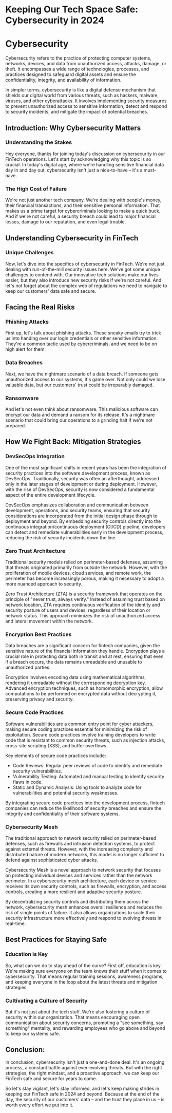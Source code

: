 # Keeping Our Tech Space Safe: Cybersecurity in 2024

# Cybersecurity

Cybersecurity refers to the practice of protecting computer systems, networks, devices, and data from unauthorized access, attacks, damage, or theft. It encompasses a wide range of technologies, processes, and practices designed to safeguard digital assets and ensure the confidentiality, integrity, and availability of information.

In simpler terms, cybersecurity is like a digital defense mechanism that shields our digital world from various threats, such as hackers, malware, viruses, and other cyberattacks. It involves implementing security measures to prevent unauthorized access to sensitive information, detect and respond to security incidents, and mitigate the impact of potential breaches.

## Introduction: Why Cybersecurity Matters

### Understanding the Stakes

Hey everyone, thanks for joining today's discussion on cybersecurity in our FinTech operations. Let's start by acknowledging why this topic is so crucial. In today's digital age, where we're handling sensitive financial data day in and day out, cybersecurity isn't just a nice-to-have – it's a must-have.

### The High Cost of Failure

We're not just another tech company. We're dealing with people's money, their financial transactions, and their sensitive personal information. That makes us a prime target for cybercriminals looking to make a quick buck. And if we're not careful, a security breach could lead to major financial losses, damage to our reputation, and even legal trouble.

## Understanding Cybersecurity in FinTech

### Unique Challenges

Now, let's dive into the specifics of cybersecurity in FinTech. We're not just dealing with run-of-the-mill security issues here. We've got some unique challenges to contend with. Our innovative tech solutions make our lives easier, but they also introduce new security risks if we're not careful. And let's not forget about the complex web of regulations we need to navigate to keep our customers' data safe and secure.

## Facing the Real Risks

### Phishing Attacks

First up, let's talk about phishing attacks. These sneaky emails try to trick us into handing over our login credentials or other sensitive information. They're a common tactic used by cybercriminals, and we need to be on high alert for them.

### Data Breaches

Next, we have the nightmare scenario of a data breach. If someone gets unauthorized access to our systems, it's game over. Not only could we lose valuable data, but our customers' trust could be irreparably damaged.

### Ransomware

And let's not even think about ransomware. This malicious software can encrypt our data and demand a ransom for its release. It's a nightmare scenario that could bring our operations to a grinding halt if we're not prepared.

## How We Fight Back: Mitigation Strategies

### DevSecOps Integration

One of the most significant shifts in recent years has been the integration of security practices into the software development process, known as DevSecOps. Traditionally, security was often an afterthought, addressed only in the later stages of development or during deployment. However, with the rise of DevSecOps, security is now considered a fundamental aspect of the entire development lifecycle.

DevSecOps emphasizes collaboration and communication between development, operations, and security teams, ensuring that security considerations are incorporated from the initial design phase through to deployment and beyond. By embedding security controls directly into the continuous integration/continuous deployment (CI/CD) pipeline, developers can detect and remediate vulnerabilities early in the development process, reducing the risk of security incidents down the line.

### Zero Trust Architecture

Traditional security models relied on perimeter-based defenses, assuming that threats originated primarily from outside the network. However, with the proliferation of mobile devices, cloud services, and remote work, the perimeter has become increasingly porous, making it necessary to adopt a more nuanced approach to security.

Zero Trust Architecture (ZTA) is a security framework that operates on the principle of "never trust, always verify." Instead of assuming trust based on network location, ZTA requires continuous verification of the identity and security posture of users and devices, regardless of their location or network status. This approach minimizes the risk of unauthorized access and lateral movement within the network.

### Encryption Best Practices

Data breaches are a significant concern for fintech companies, given the sensitive nature of the financial information they handle. Encryption plays a crucial role in protecting data both in transit and at rest, ensuring that even if a breach occurs, the data remains unreadable and unusable to unauthorized parties.

Encryption involves encoding data using mathematical algorithms, rendering it unreadable without the corresponding decryption key. Advanced encryption techniques, such as homomorphic encryption, allow computations to be performed on encrypted data without decrypting it, preserving privacy and security.

### Secure Code Practices

Software vulnerabilities are a common entry point for cyber attackers, making secure coding practices essential for minimizing the risk of exploitation. Secure code practices involve training developers to write code that is resistant to common security threats, such as injection attacks, cross-site scripting (XSS), and buffer overflows.

Key elements of secure code practices include:

- Code Reviews: Regular peer reviews of code to identify and remediate security vulnerabilities.
- Vulnerability Testing: Automated and manual testing to identify security flaws in code.
- Static and Dynamic Analysis: Using tools to analyze code for vulnerabilities and potential security weaknesses.

By integrating secure code practices into the development process, fintech companies can reduce the likelihood of security breaches and ensure the integrity and confidentiality of their software systems.

### Cybersecurity Mesh

The traditional approach to network security relied on perimeter-based defenses, such as firewalls and intrusion detection systems, to protect against external threats. However, with the increasing complexity and distributed nature of modern networks, this model is no longer sufficient to defend against sophisticated cyber attacks.

Cybersecurity Mesh is a novel approach to network security that focuses on protecting individual devices and services rather than the network perimeter. In a cybersecurity mesh architecture, each device or service receives its own security controls, such as firewalls, encryption, and access controls, creating a more resilient and adaptive security posture.

By decentralizing security controls and distributing them across the network, cybersecurity mesh enhances overall resilience and reduces the risk of single points of failure. It also allows organizations to scale their security infrastructure more effectively and respond to evolving threats in real-time.

## Best Practices for Staying Safe

### Education is Key

So, what can we do to stay ahead of the curve? First off, education is key. We're making sure everyone on the team knows their stuff when it comes to cybersecurity. That means regular training sessions, awareness programs, and keeping everyone in the loop about the latest threats and mitigation strategies.

### Cultivating a Culture of Security

But it's not just about the tech stuff. We're also fostering a culture of security within our organization. That means encouraging open communication about security concerns, promoting a "see something, say something" mentality, and rewarding employees who go above and beyond to keep our systems safe.

## Conclusion:



In conclusion, cybersecurity isn't just a one-and-done deal. It's an ongoing process, a constant battle against ever-evolving threats. But with the right strategies, the right mindset, and a proactive approach, we can keep our FinTech safe and secure for years to come.

So let's stay vigilant, let's stay informed, and let's keep making strides in keeping our FinTech safe in 2024 and beyond. Because at the end of the day, the security of our customers' data – and the trust they place in us – is worth every effort we put into it.
